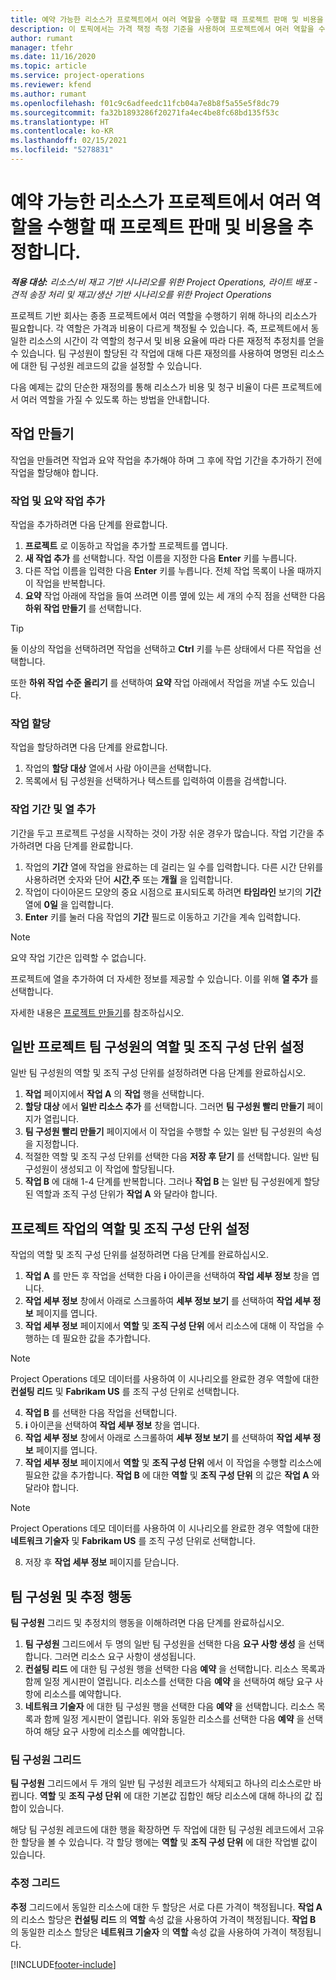 ```yaml
---
title: 예약 가능한 리소스가 프로젝트에서 여러 역할을 수행할 때 프로젝트 판매 및 비용을 추정합니다.
description: 이 토픽에서는 가격 책정 측정 기준을 사용하여 프로젝트에서 여러 역할을 수행하는 리소스의 가격 책정 및 예상 비용을 지원하는 방법을 설명합니다.
author: rumant
manager: tfehr
ms.date: 11/16/2020
ms.topic: article
ms.service: project-operations
ms.reviewer: kfend
ms.author: rumant
ms.openlocfilehash: f01c9c6adfeedc11fcb04a7e8b8f5a55e5f8dc79
ms.sourcegitcommit: fa32b1893286f20271fa4ec4be8fc68bd135f53c
ms.translationtype: HT
ms.contentlocale: ko-KR
ms.lasthandoff: 02/15/2021
ms.locfileid: "5278831"
---
```

# <a name="estimate-project-sales-and-costs-when-a-bookable-resource-fills-multiple-roles-on-a-project"></a>예약 가능한 리소스가 프로젝트에서 여러 역할을 수행할 때 프로젝트 판매 및 비용을 추정합니다. 

_**적용 대상:** 리소스/비 재고 기반 시나리오를 위한 Project Operations, 라이트 배포 - 견적 송장 처리 및 재고/생산 기반 시나리오를 위한 Project Operations_ 

프로젝트 기반 회사는 종종 프로젝트에서 여러 역할을 수행하기 위해 하나의 리소스가 필요합니다. 각 역할은 가격과 비용이 다르게 책정될 수 있습니다. 즉, 프로젝트에서 동일한 리소스의 시간이 각 역할의 청구서 및 비용 요율에 따라 다른 재정적 추정치를 얻을 수 있습니다. 팀 구성원이 할당된 각 작업에 대해 다른 재정의를 사용하여 명명된 리소스에 대한 팀 구성원 레코드의 값을 설정할 수 있습니다.

다음 예제는 값의 단순한 재정의를 통해 리소스가 비용 및 청구 비율이 다른 프로젝트에서 여러 역할을 가질 수 있도록 하는 방법을 안내합니다.

## <a name="create-tasks"></a>작업 만들기
작업을 만들려면 작업과 요약 작업을 추가해야 하며 그 후에 작업 기간을 추가하기 전에 작업을 할당해야 합니다. 

### <a name="add-tasks-and-summary-tasks"></a>작업 및 요약 작업 추가
작업을 추가하려면 다음 단계를 완료합니다.

1. **프로젝트** 로 이동하고 작업을 추가할 프로젝트를 엽니다.
2. **새 작업 추가** 를 선택합니다. 작업 이름을 지정한 다음 **Enter** 키를 누릅니다.
3. 다른 작업 이름을 입력한 다음 **Enter** 키를 누릅니다. 전체 작업 목록이 나올 때까지 이 작업을 반복합니다.
3. **요약** 작업 아래에 작업을 들여 쓰려면 이름 옆에 있는 세 개의 수직 점을 선택한 다음 **하위 작업 만들기** 를 선택합니다. 

  > [!TIP]
  > 둘 이상의 작업을 선택하려면 작업을 선택하고 **Ctrl** 키를 누른 상태에서 다른 작업을 선택합니다.
  >
  > 또한 **하위 작업 수준 올리기** 를 선택하여 **요약** 작업 아래에서 작업을 꺼낼 수도 있습니다.

### <a name="assign-tasks"></a>작업 할당

작업을 할당하려면 다음 단계를 완료합니다.

1. 작업의 **할당 대상** 열에서 사람 아이콘을 선택합니다.
2. 목록에서 팀 구성원을 선택하거나 텍스트를 입력하여 이름을 검색합니다.

### <a name="add-task-duration-and-columns"></a>작업 기간 및 열 추가

기간을 두고 프로젝트 구성을 시작하는 것이 가장 쉬운 경우가 많습니다. 작업 기간을 추가하려면 다음 단계를 완료합니다.

1. 작업의 **기간** 열에 작업을 완료하는 데 걸리는 일 수를 입력합니다. 다른 시간 단위를 사용하려면 숫자와 단어 **시간**,**주** 또는 **개월** 을 입력합니다.
2. 작업이 다이아몬드 모양의 중요 시점으로 표시되도록 하려면 **타임라인** 보기의 **기간** 열에 **0일** 을 입력합니다.
3. **Enter** 키를 눌러 다음 작업의 **기간** 필드로 이동하고 기간을 계속 입력합니다.

  > [!NOTE]
  > 요약 작업 기간은 입력할 수 없습니다.

프로젝트에 열을 추가하여 더 자세한 정보를 제공할 수 있습니다. 이를 위해 **열 추가** 를 선택합니다. 

자세한 내용은 [프로젝트 만들기](https://support.microsoft.com/en-us/office/create-a-project-a5b5e823-fb2e-45fd-be00-7d84422d9749)를 참조하십시오.

## <a name="set-up-the-role-and-organization-unit-for-a-generic-project-team-member"></a>일반 프로젝트 팀 구성원의 역할 및 조직 구성 단위 설정
일반 팀 구성원의 역할 및 조직 구성 단위를 설정하려면 다음 단계를 완료하십시오.

1. **작업** 페이지에서 **작업 A** 의 **작업** 행을 선택합니다. 
2. **할당 대상** 에서 **일반 리소스 추가** 를 선택합니다. 그러면 **팀 구성원 빨리 만들기** 페이지가 열립니다.
3. **팀 구성원 빨리 만들기** 페이지에서 이 작업을 수행할 수 있는 일반 팀 구성원의 속성을 지정합니다.
4. 적절한 역할 및 조직 구성 단위를 선택한 다음 **저장 후 닫기** 를 선택합니다. 일반 팀 구성원이 생성되고 이 작업에 할당됩니다. 
5. **작업 B** 에 대해 1-4 단계를 반복합니다. 그러나 **작업 B** 는 일반 팀 구성원에게 할당된 역할과 조직 구성 단위가 **작업 A** 와 달라야 합니다. 

## <a name="set-up-the-role-and-organization-unit-for-a-project-task"></a>프로젝트 작업의 역할 및 조직 구성 단위 설정
작업의 역할 및 조직 구성 단위를 설정하려면 다음 단계를 완료하십시오.

1. **작업 A** 를 만든 후 작업을 선택한 다음 **i** 아이콘을 선택하여 **작업 세부 정보** 창을 엽니다. 
2. **작업 세부 정보** 창에서 아래로 스크롤하여 **세부 정보 보기** 를 선택하여 **작업 세부 정보** 페이지를 엽니다.
3. **작업 세부 정보** 페이지에서 **역할** 및 **조직 구성 단위** 에서 리소스에 대해 이 작업을 수행하는 데 필요한 값을 추가합니다. 

  > [!NOTE]
  > Project Operations 데모 데이터를 사용하여 이 시나리오를 완료한 경우 역할에 대한 **컨설팅 리드** 및 **Fabrikam US** 를 조직 구성 단위로 선택합니다.

4. **작업 B** 를 선택한 다음 작업을 선택합니다.
5. **i** 아이콘을 선택하여 **작업 세부 정보** 창을 엽니다. 
6. **작업 세부 정보** 창에서 아래로 스크롤하여 **세부 정보 보기** 를 선택하여 **작업 세부 정보** 페이지를 엽니다.
7. **작업 세부 정보** 페이지에서 **역할** 및 **조직 구성 단위** 에서 이 작업을 수행할 리소스에 필요한 값을 추가합니다. **작업 B** 에 대한 **역할** 및 **조직 구성 단위** 의 값은 **작업 A** 와 달라야 합니다. 

  > [!NOTE]
  > Project Operations 데모 데이터를 사용하여 이 시나리오를 완료한 경우 역할에 대한 **네트워크 기술자** 및 **Fabrikam US** 를 조직 구성 단위로 선택합니다.

8. 저장 후 **작업 세부 정보** 페이지를 닫습니다. 

## <a name="team-member-and-estimates-behavior"></a>팀 구성원 및 추정 행동 
**팀 구성원** 그리드 및 추정치의 행동을 이해하려면 다음 단계를 완료하십시오.

1. **팀 구성원** 그리드에서 두 명의 일반 팀 구성원을 선택한 다음 **요구 사항 생성** 을 선택합니다. 그러면 리소스 요구 사항이 생성됩니다. 
2. **컨설팅 리드** 에 대한 팀 구성원 행을 선택한 다음 **예약** 을 선택합니다. 리소스 목록과 함께 일정 게시판이 열립니다. 리소스를 선택한 다음 **예약** 을 선택하여 해당 요구 사항에 리소스를 예약합니다.
3. **네트워크 기술자** 에 대한 팀 구성원 행을 선택한 다음 **예약** 을 선택합니다. 리소스 목록과 함께 일정 게시판이 열립니다. 위와 동일한 리소스를 선택한 다음 **예약** 을 선택하여 해당 요구 사항에 리소스를 예약합니다.

### <a name="team-member-grid"></a>팀 구성원 그리드 

**팀 구성원** 그리드에서 두 개의 일반 팀 구성원 레코드가 삭제되고 하나의 리소스로만 바뀝니다. **역할** 및 **조직 구성 단위** 에 대한 기본값 집합인 해당 리소스에 대해 하나의 값 집합이 있습니다.

해당 팀 구성원 레코드에 대한 행을 확장하면 두 작업에 대한 팀 구성원 레코드에서 고유한 할당을 볼 수 있습니다. 각 할당 행에는 **역할** 및 **조직 구성 단위** 에 대한 작업별 값이 있습니다. 

### <a name="estimates-grid"></a>추정 그리드 

**추정** 그리드에서 동일한 리소스에 대한 두 할당은 서로 다른 가격이 책정됩니다. **작업 A** 의 리소스 할당은 **컨설팅 리드** 의 **역할** 속성 값을 사용하여 가격이 책정됩니다. **작업 B** 의 동일한 리소스 할당은 **네트워크 기술자** 의 **역할** 속성 값을 사용하여 가격이 책정됩니다.


[!INCLUDE[footer-include](../includes/footer-banner.md)]